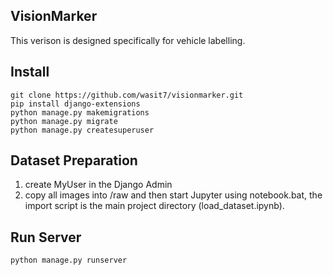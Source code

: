 ## VisionMarker

This verison is designed specifically for vehicle labelling.

## Install
```
git clone https://github.com/wasit7/visionmarker.git
pip install django-extensions
python manage.py makemigrations
python manage.py migrate
python manage.py createsuperuser
```

## Dataset Preparation
  1. create MyUser in the Django Admin
  2. copy all images into /raw and then start Jupyter using notebook.bat, the import script is the main project directory (load_dataset.ipynb).

## Run Server
```
python manage.py runserver
```
